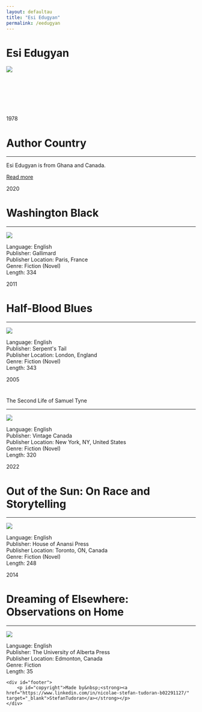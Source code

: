 ```yaml
---
layout: defaultau
title: "Esi Edugyan"
permalink: /eedugyan
---
```

<!-- partial:index.partial.html -->
<div class="content">
    <h1>Esi Edugyan</h1>
    <div class="quote">
        <div><img src="https://d1fd687oe6a92y.cloudfront.net/blog/lead_art/Edugyan_by_Tamara_Poppitt_2.jpg" class="logo"></div>
    </div>
    <div class="timeline">
        <div style="padding-bottom:100px;"></div>
        <div class="block">
            <div class="date right"><p class="right"> 1978 </p></div>
            <div class="dot"></div>
            <div class="left first">
                <h1>Author Country</h1><hr>
            <p>Esi Edugyan is from Ghana and Canada.</p>
                <a href="https://en.wikipedia.org/wiki/Esi_Edugyan" target="_blank">Read more</a>
            </div>
        </div>
        <div class="block">
            <div class="date left"><p class="left">2020</p></div>
            <div class="dot"></div>
            <div class="right">
                <h1>Washington Black</h1><hr>
                <p><img src="https://upload.wikimedia.org/wikipedia/en/4/46/Washington_Black.png?20190221154800"></p>
                <p>
                Language: English<br>
				Publisher: Gallimard<br>
				Publisher Location: Paris, France<br>
				Genre: Fiction (Novel)<br>
				Length: 334
                </p>
            </div>
        </div>
		<div class="block">
            <div class="date right"><p class="right">2011</p></div>
            <div class="dot"></div>
            <div class="left">
                <h1>Half-Blood Blues</h1><hr>
                <p><img src="https://i.gr-assets.com/images/S/compressed.photo.goodreads.com/books/1309737674l/11076123.jpg"></p>
                <p>Language: English<br>
				Publisher: Serpent's Tail<br>
				Publisher Location: London, England<br>
				Genre: Fiction (Novel)<br>
				Length: 343</p>
            </div>
        </div>
		<div class="block">
            <div class="date left"><p class="left hide">2005</p></div>
            <div class="dot"></div>
            <div class="right">
                <h1></h1>The Second Life of Samuel Tyne<hr>
                <p><img src="https://upload.wikimedia.org/wikipedia/en/a/a5/The_Second_Life_of_Samuel_Tyne.jpg"></p>
                <p>Language: English<br>
				Publisher: Vintage Canada<br>
				Publisher Location: New York, NY, United States<br>
				Genre: Fiction (Novel)<br>
				Length: 320</p>
            </div>
        </div>
		<div class="block">
            <div class="date right"><p class="right hide">2022</p></div>
            <div class="dot"></div>
            <div class="left">
                <h1>Out of the Sun: On Race and Storytelling</h1><hr>
                <p><img src="https://i.gr-assets.com/images/S/compressed.photo.goodreads.com/books/1624828280l/57285589.jpg"></p>
                <p>Language: English<br>
				Publisher: House of Anansi Press<br>
				Publisher Location: Toronto, ON, Canada<br>
				Genre: Fiction (Novel)<br>
				Length: 248</p>
            </div>
        </div>
		<div class="block">
            <div class="date left"><p class="left hide">2014</p></div>
            <div class="dot"></div>
            <div class="right">
                <h1>Dreaming of Elsewhere: Observations on Home</h1><hr>
                <p><img src="https://m.media-amazon.com/images/I/81SMmA8FMqL._AC_UY218_.jpg"></p>
                <p>Language: English<br>
				Publisher: The University of Alberta Press<br>
				Publisher Location: Edmonton, Canada<br>
				Genre: Fiction<br>
				Length: 35</p>
            </div>
        </div>


  
    <div id="footer">
        <p id="copyright">Made by&nbsp;<strong><a href="https://www.linkedin.com/in/nicolae-stefan-tudoran-b02291127/" target="_blank">StefanTudoran</a></strong></p>
    </div>
</div>
<!-- partial -->
  <script src='https://cdnjs.cloudflare.com/ajax/libs/jquery/3.1.1/jquery.min.js'></script><script  src="assets/js/authorscript.js"></script>
